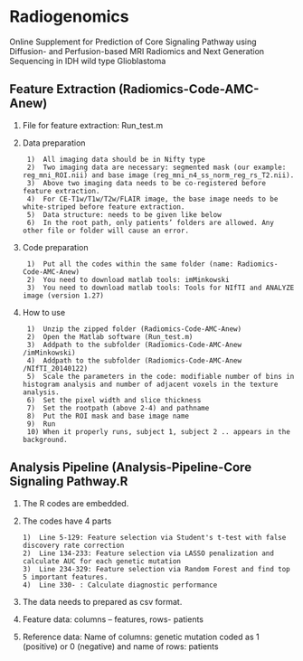 # Radiogenomics

Online Supplement for 
Prediction of Core Signaling Pathway using Diffusion- and Perfusion-based MRI Radiomics and Next Generation Sequencing in IDH wild type Glioblastoma

## Feature Extraction (Radiomics-Code-AMC-Anew)

1. File for feature extraction: Run_test.m

2. Data preparation

		1)  All imaging data should be in Nifty type
		2)  Two imaging data are necessary: segmented mask (our example: reg_mni_ROI.nii) and base image (reg_mni_n4_ss_norm_reg_rs_T2.nii).
		3)  Above two imaging data needs to be co-registered before feature extraction.
		4)  For CE-T1w/T1w/T2w/FLAIR image, the base image needs to be white-striped before feature extraction.
		5)  Data structure: needs to be given like below		
		6)  In the root path, only patients’ folders are allowed. Any other file or folder will cause an error. 

3. Code preparation

		1)  Put all the codes within the same folder (name: Radiomics-Code-AMC-Anew)
		2)  You need to download matlab tools: imMinkowski
		3)  You need to download matlab tools: Tools for NIfTI and ANALYZE image (version 1.27)
		
4. How to use

		1)  Unzip the zipped folder (Radiomics-Code-AMC-Anew)
		2)  Open the Matlab software (Run_test.m)
		3)  Addpath to the subfolder (Radiomics-Code-AMC-Anew /imMinkowski)
		4)  Addpath to the subfolder (Radiomics-Code-AMC-Anew /NIfTI_20140122)
		5)  Scale the parameters in the code: modifiable number of bins in histogram analysis and number of adjacent voxels in the texture analysis.
		6)  Set the pixel width and slice thickness
		7)  Set the rootpath (above 2-4) and pathname
		8)  Put the ROI mask and base image name
		9)  Run 
		10) When it properly runs, subject 1, subject 2 .. appears in the background.


## Analysis Pipeline (Analysis-Pipeline-Core Signaling Pathway.R

1.	The R codes are embedded.

2.	The codes have 4 parts 

		1)  Line 5-129: Feature selection via Student's t-test with false discovery rate correction
		2)  Line 134-233: Feature selection via LASSO penalization and calculate AUC for each genetic mutation
		3)  Line 234-329: Feature selection via Random Forest and find top 5 important features.
		4)  Line 330- : Calculate diagnostic performance
		
3.	The data needs to prepared as csv format.

4.	Feature data: columns – features, rows- patients 

5.	Reference data: Name of columns: genetic mutation coded as 1 (positive) or 0 (negative) and name of rows: patients


